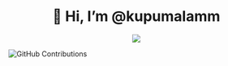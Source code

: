<h1 align="center">
  👋 Hi, I’m @kupumalamm
</h1>
<p align="center">
  <a href="https://git.io/typing-svg"><img src="https://readme-typing-svg.herokuapp.com?font=prompt&size=25&duration=3000&lines=Perayaan+Patah+Hati"></a>
</p>

![GitHub Contributions](https://github-readme-streak-stats.herokuapp.com/?user=kupumalamm&theme=merko)
